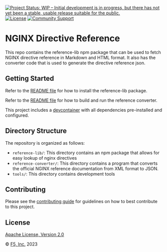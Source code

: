 [![Project Status: WIP – Initial development is in progress, but there has not yet been a stable, usable release suitable for the public.](https://www.repostatus.org/badges/latest/wip.svg)](https://www.repostatus.org/#wip)
[![License](https://img.shields.io/badge/License-Apache--2.0-blue.svg)](https://opensource.org/licenses/Apache-2.0)
[![Community Support](https://badgen.net/badge/support/community/cyan?icon=awesome)](SUPPORT.md)

# NGINX Directive Reference

This repo contains the reference-lib npm package that can be used to fetch NGINX directive reference in Markdown and HTML format. It also has the converter code that is used to generate the directive reference json.

## Getting Started

Refer to the [README file](reference-lib/README.md) for how to install the reference-lib package.

Refer to the [README file](reference-converter/README.md) for how to build and run the reference converter.

This project includes a [devcontainer](https://containers.dev/overview) with all dependencies pre-installed and configured.

## Directory Structure

The repository is organized as follows:

- `reference-lib/`: This directory contains an npm package that allows for easy lookup of nginx directives
- `reference-converter/`: This directory contains a program that converts the official NGINX reference documentation from XML format to JSON.
- `tools/`: This directory contains development tools

## Contributing

Please see the [contributing guide](CONTRIBUTING.md) for guidelines on how to best contribute to this project.

## License

[Apache License, Version 2.0](LICENSE)

&copy; [F5, Inc.](https://www.f5.com/) 2023
